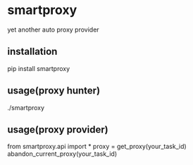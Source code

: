 # smartproxy
yet another auto proxy provider

## installation
pip install smartproxy

## usage(proxy hunter)
>
./smartproxy

## usage(proxy provider)
>
from smartproxy.api import *
proxy = get_proxy(your_task_id)
abandon_current_proxy(your_task_id)


